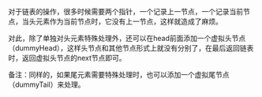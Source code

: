 
对于链表的操作，很多时候需要两个指针，一个记录上一节点，一个记录当前节点，当头元素作为当前节点时，它没有上一节点，这样就造成了麻烦。

对此，除了单独对头元素特殊处理外，还可以在head前面添加一个虚拟头节点（dummyHead），这样头节点和其他节点形式上就没有分别了，在最后返回链表时，返回虚拟头节点的next节点即可。

备注：同样的，如果尾元素需要特殊处理时，也可以添加一个虚拟尾节点（dummyTail）来处理。
